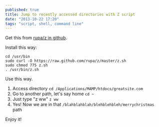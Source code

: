 ```yaml
---
published: true
title: Jump to recently accessed directories with Z script
date: "2013-10-22 17:20"
tags: "script, shell, command line"
---
```


Get this from [rupa/z in github](https://github.com/rupa/z).

Install this way:

    cd /usr/bin
    sudo curl -O https://raw.github.com/rupa/z/master/z.sh
    sudo chmod 775 z.sh
    . /usr/bin/z.sh
    
Use this way.

1. Access directory `cd /Applications/MAMP/htdocs/greatsite.com`
2. Go to another path, let's say home  `cd ~`
3. Just type "z ww" `z ww`
4. Yes! Now we are in that `/blahblahblah/blehblehbleh/merrychristmas` path

Enjoy it!